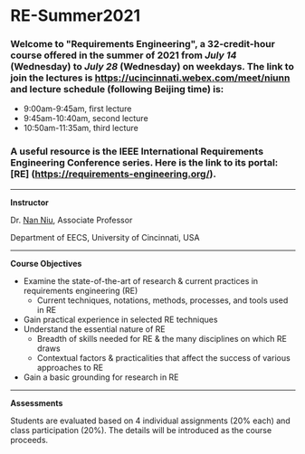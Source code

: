 # RE-Summer2021

### Welcome to "Requirements Engineering", a 32-credit-hour course offered in the summer of 2021 from *July 14* (Wednesday) to *July 28* (Wednesday) on weekdays. The link to join the lectures is https://ucincinnati.webex.com/meet/niunn and lecture schedule (following Beijing time) is:
- 9:00am-9:45am, first lecture
- 9:45am-10:40am, second lecture
- 10:50am-11:35am, third lecture

### A useful resource is the IEEE International Requirements Engineering Conference series. Here is the link to its portal: [RE] (https://requirements-engineering.org/).

---

**Instructor**

Dr. [Nan Niu](https://homepages.uc.edu/~niunn), Associate Professor

Department of EECS, University of Cincinnati, USA

---

**Course Objectives**

- Examine the state-of-the-art of research & current practices in requirements engineering (RE)
  - Current techniques, notations, methods, processes, and tools used in RE
- Gain practical experience in selected RE techniques
- Understand the essential nature of RE
  - Breadth of skills needed for RE & the many disciplines on which RE draws
  - Contextual factors & practicalities that affect the success of various approaches to RE
- Gain a basic grounding for research in RE

---

**Assessments**

Students are evaluated based on 4 individual assignments (20% each) and class participation (20%). The details will be introduced as the course proceeds.
